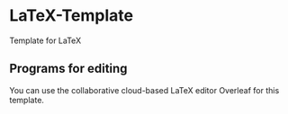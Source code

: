 # LaTeX-Template
Template for LaTeX

## Programs for editing
You can use the collaborative cloud-based LaTeX editor Overleaf for this template.
